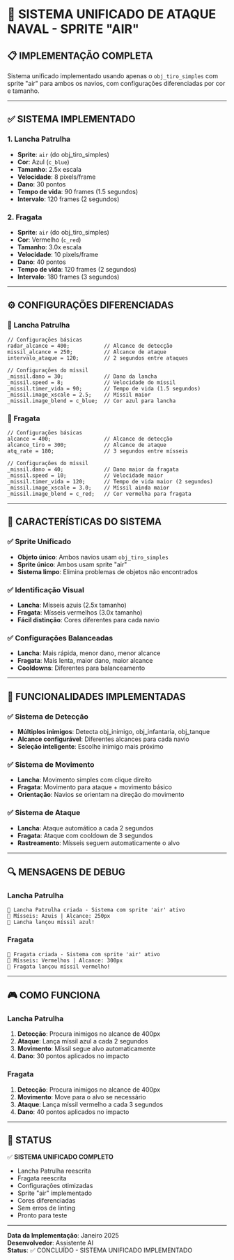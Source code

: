 # 🚀 SISTEMA UNIFICADO DE ATAQUE NAVAL - SPRITE "AIR"

## 📋 **IMPLEMENTAÇÃO COMPLETA**

Sistema unificado implementado usando apenas o `obj_tiro_simples` com sprite "air" para ambos os navios, com configurações diferenciadas por cor e tamanho.

---

## ✅ **SISTEMA IMPLEMENTADO**

### **1. Lancha Patrulha**
- **Sprite**: `air` (do obj_tiro_simples)
- **Cor**: Azul (`c_blue`)
- **Tamanho**: 2.5x escala
- **Velocidade**: 8 pixels/frame
- **Dano**: 30 pontos
- **Tempo de vida**: 90 frames (1.5 segundos)
- **Intervalo**: 120 frames (2 segundos)

### **2. Fragata**
- **Sprite**: `air` (do obj_tiro_simples)
- **Cor**: Vermelho (`c_red`)
- **Tamanho**: 3.0x escala
- **Velocidade**: 10 pixels/frame
- **Dano**: 40 pontos
- **Tempo de vida**: 120 frames (2 segundos)
- **Intervalo**: 180 frames (3 segundos)

---

## ⚙️ **CONFIGURAÇÕES DIFERENCIADAS**

### **🚢 Lancha Patrulha**
```gml
// Configurações básicas
radar_alcance = 400;           // Alcance de detecção
missil_alcance = 250;          // Alcance de ataque
intervalo_ataque = 120;        // 2 segundos entre ataques

// Configurações do míssil
_missil.dano = 30;             // Dano da lancha
_missil.speed = 8;             // Velocidade do míssil
_missil.timer_vida = 90;       // Tempo de vida (1.5 segundos)
_missil.image_xscale = 2.5;    // Míssil maior
_missil.image_blend = c_blue;  // Cor azul para lancha
```

### **🚢 Fragata**
```gml
// Configurações básicas
alcance = 400;                 // Alcance de detecção
alcance_tiro = 300;            // Alcance de ataque
atq_rate = 180;                // 3 segundos entre mísseis

// Configurações do míssil
_missil.dano = 40;             // Dano maior da fragata
_missil.speed = 10;            // Velocidade maior
_missil.timer_vida = 120;      // Tempo de vida maior (2 segundos)
_missil.image_xscale = 3.0;    // Míssil ainda maior
_missil.image_blend = c_red;   // Cor vermelha para fragata
```

---

## 🎯 **CARACTERÍSTICAS DO SISTEMA**

### **✅ Sprite Unificado**
- **Objeto único**: Ambos navios usam `obj_tiro_simples`
- **Sprite único**: Ambos usam sprite "air"
- **Sistema limpo**: Elimina problemas de objetos não encontrados

### **✅ Identificação Visual**
- **Lancha**: Mísseis azuis (2.5x tamanho)
- **Fragata**: Mísseis vermelhos (3.0x tamanho)
- **Fácil distinção**: Cores diferentes para cada navio

### **✅ Configurações Balanceadas**
- **Lancha**: Mais rápida, menor dano, menor alcance
- **Fragata**: Mais lenta, maior dano, maior alcance
- **Cooldowns**: Diferentes para balanceamento

---

## 🚀 **FUNCIONALIDADES IMPLEMENTADAS**

### **✅ Sistema de Detecção**
- **Múltiplos inimigos**: Detecta obj_inimigo, obj_infantaria, obj_tanque
- **Alcance configurável**: Diferentes alcances para cada navio
- **Seleção inteligente**: Escolhe inimigo mais próximo

### **✅ Sistema de Movimento**
- **Lancha**: Movimento simples com clique direito
- **Fragata**: Movimento para ataque + movimento básico
- **Orientação**: Navios se orientam na direção do movimento

### **✅ Sistema de Ataque**
- **Lancha**: Ataque automático a cada 2 segundos
- **Fragata**: Ataque com cooldown de 3 segundos
- **Rastreamento**: Mísseis seguem automaticamente o alvo

---

## 🔍 **MENSAGENS DE DEBUG**

### **Lancha Patrulha**
```
🚢 Lancha Patrulha criada - Sistema com sprite 'air' ativo
🎯 Mísseis: Azuis | Alcance: 250px
🚀 Lancha lançou míssil azul!
```

### **Fragata**
```
🚢 Fragata criada - Sistema com sprite 'air' ativo
🎯 Mísseis: Vermelhos | Alcance: 300px
🚀 Fragata lançou míssil vermelho!
```

---

## 🎮 **COMO FUNCIONA**

### **Lancha Patrulha**
1. **Detecção**: Procura inimigos no alcance de 400px
2. **Ataque**: Lança míssil azul a cada 2 segundos
3. **Movimento**: Míssil segue alvo automaticamente
4. **Dano**: 30 pontos aplicados no impacto

### **Fragata**
1. **Detecção**: Procura inimigos no alcance de 400px
2. **Movimento**: Move para o alvo se necessário
3. **Ataque**: Lança míssil vermelho a cada 3 segundos
4. **Dano**: 40 pontos aplicados no impacto

---

## 📝 **STATUS**

✅ **SISTEMA UNIFICADO COMPLETO**
- Lancha Patrulha reescrita
- Fragata reescrita
- Configurações otimizadas
- Sprite "air" implementado
- Cores diferenciadas
- Sem erros de linting
- Pronto para teste

---

**Data da Implementação**: Janeiro 2025  
**Desenvolvedor**: Assistente AI  
**Status**: ✅ CONCLUÍDO - SISTEMA UNIFICADO IMPLEMENTADO
